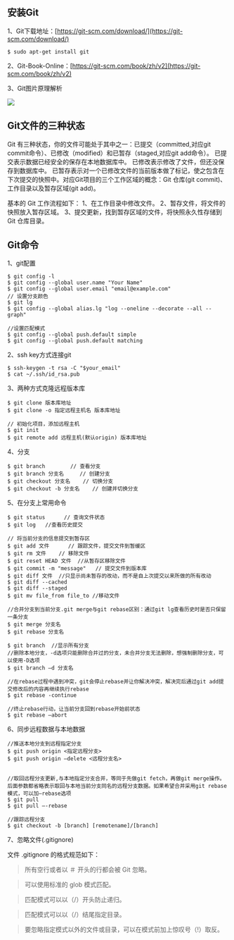## 安装Git

1、Git下载地址：[https://git-scm.com/download/](https://git-scm.com/download/)

	$ sudo apt-get install git

2、Git-Book-Online：[https://git-scm.com/book/zh/v2](https://git-scm.com/book/zh/v2)

3、Git图片原理解析

![](http://s7.sinaimg.cn/middle/001VHTmCzy707anPSwC16&amp;690)

## Git文件的三种状态

 Git 有三种状态，你的文件可能处于其中之一：已提交（committed,对应git commit命令）、已修改（modified）和已暂存（staged,对应git add命令）。 已提交表示数据已经安全的保存在本地数据库中。 已修改表示修改了文件，但还没保存到数据库中。 已暂存表示对一个已修改文件的当前版本做了标记，使之包含在下次提交的快照中。对应Git项目的三个工作区域的概念：Git 仓库(git commit)、工作目录以及暂存区域(git add)。

基本的 Git 工作流程如下：
1、在工作目录中修改文件。
2、暂存文件，将文件的快照放入暂存区域。
3、提交更新，找到暂存区域的文件，将快照永久性存储到 Git 仓库目录。

## Git命令

1、git配置

	$ git config -l
	$ git config --global user.name "Your Name"
	$ git config --global user.email "email@example.com"
	// 设置分支颜色
	$ git lg
	$ git config --global alias.lg "log --oneline --decorate --all --graph"

	//设置匹配模式
	$ git config --global push.default simple
	$ git config --global push.default matching

2、ssh key方式连接git

	$ ssh-keygen -t rsa -C "$your_email"
	$ cat ~/.ssh/id_rsa.pub

3、两种方式克隆远程版本库

	$ git clone 版本库地址
	$ git clone -o 指定远程主机名 版本库地址

	// 初始化项目，添加远程主机
	$ git init
	$ git remote add 远程主机(默认origin) 版本库地址 

4、分支

	$ git branch        // 查看分支
	$ git branch 分支名     // 创建分支
	$ git checkout 分支名    // 切换分支
	$ git checkout -b 分支名    // 创建并切换分支

5、在分支上常用命令
	
	$ git status   	  // 查询文件状态 	
	$ git log   //查看历史提交

	// 将当前分支的信息提交到暂存区
	$ git add 文件	  // 跟踪文件，提交文件到暂缓区
	$ git rm 文件	   // 移除文件
	$ git reset HEAD 文件  //从暂存区移除文件
	$ git commit -m "message"   // 提交文件到版本库
	$ git diff 文件  //只显示尚未暂存的改动，而不是自上次提交以来所做的所有改动
	$ git diff --cached
	$ git diff --staged
	$ git mv file_from file_to //移动文件

	//合并分支到当前分支.git merge与git rebase区别：通过git lg查看历史时是否只保留一条分支
	$ git merge 分支名
	$ git rebase 分支名

	$ git branch  //显示所有分支
	//删除本地分支，-d选项只能删除合并过的分支，未合并分支无法删除，想强制删除分支，可以使用-D选项
	$ git branch –d 分支名

	//在rebase过程中遇到冲突，git会停止rebase并让你解决冲突，解决完后通过git add提交修改后的内容再继续执行rebase
	$ git rebase -continue

	//终止rebase行动，让当前分支回到rebase开始前状态
	$ git rebase –abort

6、同步远程数据与本地数据

	//推送本地分支到远程指定分支
	$ git push origin <指定远程分支>
	$ git push origin –delete <远程分支名>


	//取回远程分支更新,与本地指定分支合并，等同于先做git fetch，再做git merge操作。后面参数都省略表示取回与本地当前分支同名的远程分支数据。如果希望合并采用git rebase模式，可以加—rebase选项
	$ git pull
	$ git pull –-rebase

	//跟踪远程分支
	$ git checkout -b [branch] [remotename]/[branch]

7、忽略文件(.gitignore)

文件 .gitignore 的格式规范如下：

> 所有空行或者以 ＃ 开头的行都会被 Git 忽略。

> 可以使用标准的 glob 模式匹配。

> 匹配模式可以以（/）开头防止递归。

> 匹配模式可以以（/）结尾指定目录。

> 要忽略指定模式以外的文件或目录，可以在模式前加上惊叹号（!）取反。




		


